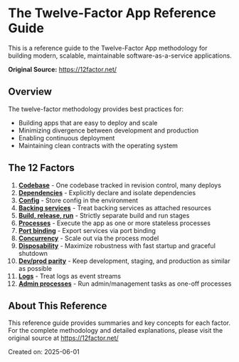 # The Twelve-Factor App Reference Guide

This is a reference guide to the Twelve-Factor App methodology for building modern, scalable, maintainable software-as-a-service applications.

**Original Source:** https://12factor.net/

## Overview

The twelve-factor methodology provides best practices for:
- Building apps that are easy to deploy and scale
- Minimizing divergence between development and production
- Enabling continuous deployment
- Maintaining clean contracts with the operating system

## The 12 Factors

1. **[Codebase](https://12factor.net/codebase)** - One codebase tracked in revision control, many deploys
2. **[Dependencies](https://12factor.net/dependencies)** - Explicitly declare and isolate dependencies
3. **[Config](https://12factor.net/config)** - Store config in the environment
4. **[Backing services](https://12factor.net/backing-services)** - Treat backing services as attached resources
5. **[Build, release, run](https://12factor.net/build-release-run)** - Strictly separate build and run stages
6. **[Processes](https://12factor.net/processes)** - Execute the app as one or more stateless processes
7. **[Port binding](https://12factor.net/port-binding)** - Export services via port binding
8. **[Concurrency](https://12factor.net/concurrency)** - Scale out via the process model
9. **[Disposability](https://12factor.net/disposability)** - Maximize robustness with fast startup and graceful shutdown
10. **[Dev/prod parity](https://12factor.net/dev-prod-parity)** - Keep development, staging, and production as similar as possible
11. **[Logs](https://12factor.net/logs)** - Treat logs as event streams
12. **[Admin processes](https://12factor.net/admin-processes)** - Run admin/management tasks as one-off processes

## About This Reference

This reference guide provides summaries and key concepts for each factor. For the complete methodology and detailed explanations, please visit the original source at https://12factor.net/

Created on: 2025-06-01
